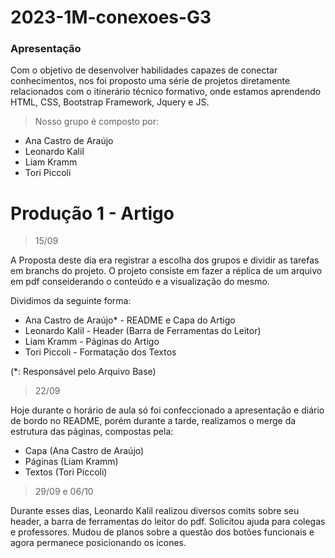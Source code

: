 # 2023-1M-conexoes-G3
### Apresentação

Com o objetivo de desenvolver habilidades capazes de conectar conhecimentos, nos foi proposto uma série de projetos diretamente relacionados com o itinerário técnico formativo, onde estamos aprendendo HTML, CSS, Bootstrap Framework, Jquery e JS.

> Nosso grupo é composto por:

- Ana Castro de Araújo
- Leonardo Kalil
- Liam Kramm
- Tori Piccoli

# Produção 1 - Artigo
> 15/09

A Proposta deste dia era registrar a escolha dos grupos e dividir as tarefas em branchs do projeto. O projeto consiste em fazer a réplica de um arquivo em pdf conseiderando o conteúdo e a visualização do mesmo.

Dividimos da seguinte forma:

- Ana Castro de Araújo* - README e Capa do Artigo
- Leonardo Kalil - Header (Barra de Ferramentas do Leitor)
- Liam Kramm - Páginas do Artigo
- Tori Piccoli - Formatação dos Textos

(*: Responsável pelo Arquivo Base)

> 22/09

Hoje durante o horário de aula só foi confeccionado a apresentação e diário de bordo no README, porém durante a tarde, realizamos o merge da estrutura das páginas, compostas pela:

- Capa (Ana Castro de Araújo)
- Páginas (Liam Kramm)
- Textos (Tori Piccoli)
  
> 29/09 e 06/10

Durante esses dias, Leonardo Kalil realizou diversos comits sobre seu header, a barra de ferramentas do leitor do pdf. Solicitou ajuda para colegas e professores. Mudou de planos sobre a questão dos botões funcionais e agora permanece posicionando os icones.
